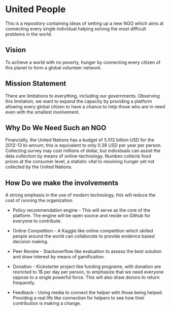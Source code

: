 # United People 

This is a repository containing ideas of setting up a new NGO which
aims at connecting every single individual helping solving the most
difficult problems in the world.

## Vision

To achieve a world with no poverty, hunger by connecting every citizen
of this planet to form a global volunteer network.

## Mission Statement

There are limitations to everything, including our
governments. Observing this limitation, we want to expand the capacity
by providing a platform allowing every global citizen to have a chance
to help those who are in need even with the smallest involvement.


## Why Do We Need Such an NGO

Financially, the United Nations has a budget of 5.512 billion USD for
the 2012-13 bi-annum; this is equivalent to only 0.38 USD per year per
person. Collecting survey may cost millions of dollar, but individuals
can assist the data collection by means of online-technology. Numbeo
collects food prices at the consumer level, a statistic vital to
resolving hunger yet not collected by the United Nations.

## How Do we make the involvements

A strong emphasis in the use of modern technology, this will reduce
the cost of running the organization.

* Policy recommendation engine - This will serve as the core of the
  platform. The engine will be open source and reside on Github for
  everyone to contribute.

* Online Competition - A Kaggle like online competition which skilled
  people around the world can collaborate to provide evidence based
  decision making.

* Peer Review - Stackoverflow like evaluation to assess the best
  solution and draw interest by means of gamification.

* Donation - Kickstarter project like funding programe, with donation
  are resricted to 1$ per day per person, to emphasize that we need
  everyone oppose to a single powerful force. This will also draw
  donors to return frequently.

* Feedback - Using media to connect the helper with those being
  helped. Providing a real life like connection for helpers to see how
  their contribution is making a change.